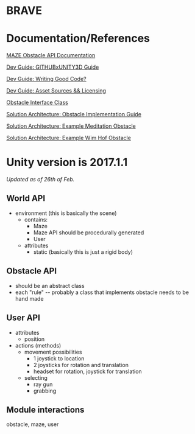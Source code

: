 # BRAVE
# Documentation/References
[MAZE Obstacle API Documentation](https://paper.dropbox.com/doc/Maze-Obstacle-Course-API--AYL4joJ_grYa6yA9JK5SV0KWAQ-r6LeF5nKer8SWIV3wqHDU)


[Dev Guide: GITHUBxUNITY3D Guide](https://paper.dropbox.com/doc/Dev-Guide-GitHub--Am656hWa3VkMB7r992QumpdPAg-fzIDKjJWtTxSlHH2Ci02C)

[Dev Guide: Writing Good Code?](https://paper.dropbox.com/doc/Dev-Guide--AnV_77eNnc6eP0K35WzBOSeuAQ-YqjO9RlrgQb9VxxzY6zYj)

[Dev Guide: Asset Sources && Licensing](https://paper.dropbox.com/doc/Licensing--AoHQniMm3~EoC4PePMHY4TeTAQ-hPsVceaRyon9WRaLwMpXx)

[Obstacle Interface Class](https://paper.dropbox.com/doc/Obstacle-Interface-Class-PARENT--AnMYBme1k_kLVsXIOt4wyLTSAg-EtDIGGJ4UNaGECNtZvHpf)

[Solution Architecture: Obstacle Implementation Guide](https://paper.dropbox.com/doc/Obstacle-Implementation-Architecture--AnCxImsAM7LB_kJqql~DlKaTAg-VKBBZLaOhGmY3cVnmnFgb)

[Solution Architecture: Example Meditation Obstacle](https://paper.dropbox.com/doc/Meditation-Obstacle-Architecture--AnASf7RYcqSVYUF_HuCo8CyiAg-8wyKWobDQ516GbKHuh71o)

[Solution Architecture: Example Wim Hof Obstacle](https://paper.dropbox.com/doc/Wim-Hof-Obstacle-Architecture--AnBeA_SVqlQA8HX7r77_xKyIAg-jp7NB25FQrnEidHgeP7eL)

# Unity version is 2017.1.1

*Updated as of 26th of Feb.*
## World API
  * environment (this is basically the scene)
    * contains:
       - Maze
        * Maze API should be procedurally generated
       - User
    * attributes
       - static (basically this is just a rigid body)
## Obstacle API
  * should be an abstract class
  * each "rule" -- probably a class that implements obstacle needs to be hand made


## User API
  * attributes
    * position
  * actions (methods)
    * movement
      possibilities
      * 1 joystick to location
      * 2 joysticks for rotation and translation
      * headset for rotation, joystick for translation
    * selecting
      * ray gun
      * grabbing

## Module interactions
   obstacle, maze, user
